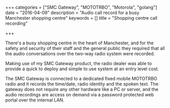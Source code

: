 +++
categories = ["SMC Gateway", "MOTOTRBO", "Motorola", "golang"]
date = "2016-04-09"
description = "Audio call record for a busy Manchester shopping centre"
keywords = []
title = "Shopping centre call recording"

+++

There's a busy shopping centre in the heart of Manchester, and for the safety and security of their staff and the
general public they required that all the audio conversations over the two-way radio system were recorded.

Making use of my SMC Gateway product, the radio dealer was able to provide a quick to deploy and simple to use system
at an entry level cost.

The SMC Gateway is connected to a dedicated fixed mobile MOTOTRBO radio and it records the time/date, radio identity and
the spoken text. The gateway does not require any other hardware like a PC or server, and the audio recordings
are access on demand via a password protected web portal over the internal LAN.
